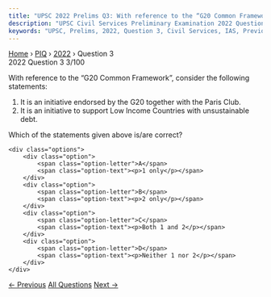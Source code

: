 ```yaml
---
title: "UPSC 2022 Prelims Q3: With reference to the “G20 Common Framework”, consider the f..."
description: "UPSC Civil Services Preliminary Examination 2022 Question 3 with options and answer"
keywords: "UPSC, Prelims, 2022, Question 3, Civil Services, IAS, Previous Year Questions"
---
```


<nav class="breadcrumb">
    <a href="../../">Home</a>
    <span>›</span>
    <a href="../">PIQ</a>
    <span>›</span>
    <a href="./">2022</a>
    <span>›</span>
    <span>Question 3</span>
</nav>

<div class="question-header">
    <div class="question-meta">
        <span class="year-badge">2022</span>
        <span class="question-number">Question 3</span>
        <span class="progress">3/100</span>
    </div>
    <div class="progress-bar">
        <div class="progress-fill" style="width: 3.0%"></div>
    </div>
</div>

<div class="question-content">
    <div class="question-text">
        <p>With reference to the “G20 Common Framework”, consider the following<br />
statements:</p>
<ol>
<li>It is an initiative endorsed by the G20 together with the Paris Club.</li>
<li>It is an initiative to support Low Income Countries with unsustainable debt.</li>
</ol>
<p>Which of the statements given above is/are correct?</p>
    </div>
    
    <div class="options">
        <div class="option">
            <span class="option-letter">A</span>
            <span class="option-text"><p>1 only</p></span>
        </div>
        <div class="option">
            <span class="option-letter">B</span>
            <span class="option-text"><p>2 only</p></span>
        </div>
        <div class="option">
            <span class="option-letter">C</span>
            <span class="option-text"><p>Both 1 and 2</p></span>
        </div>
        <div class="option">
            <span class="option-letter">D</span>
            <span class="option-text"><p>Neither 1 nor 2</p></span>
        </div>
    </div>
</div>

<div class="question-nav">
    <a href="../q002-with-reference-to-the-indian-economy-consider-the/" class="nav-btn prev">← Previous</a>
    <a href="../" class="nav-btn center">All Questions</a>
    <a href="../q004-with-reference-to-the-india-economy-what-are-the-a/" class="nav-btn next">Next →</a>
</div>
